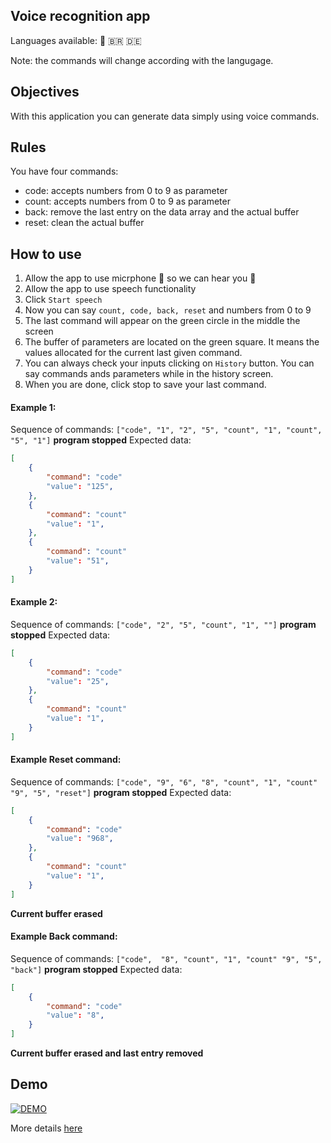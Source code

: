 ## Voice recognition app

Languages available: 🏴󠁧󠁢󠁥󠁮󠁧󠁿 🇧🇷 🇩🇪

Note: the commands will change according with the langugage.

## Objectives

With this application you can generate data simply using voice commands.

## Rules

You have four commands:

* code: accepts numbers from 0 to 9 as parameter
* count: accepts numbers from 0 to 9 as parameter
* back: remove the last entry on the data array and the actual buffer
* reset: clean the actual buffer

## How to use

1. Allow the app to use micrphone 🎤 so we can hear you 👀
2. Allow the app to use speech functionality
3. Click `Start speech`
4. Now you can say `count, code, back, reset` and numbers from 0 to 9
5. The last command will appear on the green circle in the middle the screen
6. The buffer of parameters are located on the green square. It means the values allocated for the current last given command.
7. You can always check your inputs clicking on `History` button. You can say commands ands parameters while in the history screen.
8. When you are done, click stop to save your last command.


#### Example 1: 

Sequence of commands: `["code", "1", "2", "5", "count", "1", "count", "5", "1"]` **program stopped**
Expected data: 
```json
[ 
    {
        "command": "code"
        "value": "125",
    },
    {
        "command": "count"
        "value": "1",
    },
    {
        "command": "count"
        "value": "51",
    }
]
```

#### Example 2: 

Sequence of commands: `["code", "2", "5", "count", "1", ""]` **program stopped**
Expected data: 
```json
[ 
    {
        "command": "code"
        "value": "25",
    },
    {
        "command": "count"
        "value": "1",
    }
]
```

#### Example **Reset** command: 

Sequence of commands: `["code", "9", "6", "8", "count", "1", "count" "9", "5", "reset"]` **program stopped**
Expected data: 
```json
[ 
    {
        "command": "code"
        "value": "968",
    },
    {
        "command": "count"
        "value": "1",
    }
]
```

**Current buffer erased**

#### Example **Back** command: 

Sequence of commands: `["code",  "8", "count", "1", "count" "9", "5", "back"]` **program stopped**
Expected data: 
```json
[ 
    {
        "command": "code"
        "value": "8",
    }
]
```

**Current buffer erased and last entry removed**

## Demo

[![DEMO](https://img.youtube.com/vi/PYJKEo0J6qw/0.jpg)](https://www.youtube.com/watch?v=PYJKEo0J6qw)

More details [here](./Resources/Mobile-application.pdf)